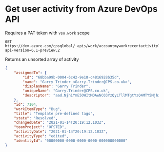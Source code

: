 # Get user activity from Azure DevOps API

Requires a PAT token with `vso.work` scope

```http
GET https://dev.azure.com/cpsglobal/_apis/work/accountmyworkrecentactivity?api-version=6.1-preview.2
```

Returns an unsorted array of activity

```json
{
    "assignedTo": {
        "id": "68bba99b-0004-6c42-9e18-c4816928b35d",
        "name": "Garry Trinder <Garry.Trinder@CPS.co.uk>",
        "displayName": "Garry Trinder",
        "uniqueName": "Garry.Trinder@CPS.co.uk",
        "descriptor": "aad.NjhiYmE5OWItMDAwNC03YzQyLTllMTgtYzQ4MTY5MjhiMzVk"
    },
    "id": 7104,
    "workItemType": "Bug",
    "title": "Template pre-defined tags",
    "state": "Resolved",
    "changedDate": "2021-01-14T20:19:12.103Z",
    "teamProject": "OFSTED",
    "activityDate": "2021-01-14T20:19:12.103Z",
    "activityType": "edited",
    "identityId": "00000000-0000-0000-0000-000000000000"
}
```
